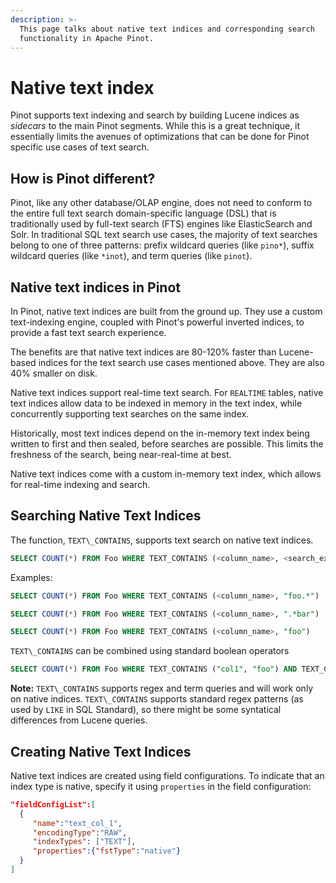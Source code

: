 ```yaml
---
description: >-
  This page talks about native text indices and corresponding search
  functionality in Apache Pinot.
---
```


# Native text index

Pinot supports text indexing and search by building Lucene indices as _sidecars_ to the main Pinot segments. While this is a great technique, it essentially limits the avenues of optimizations that can be done for Pinot specific use cases of text search.

## How is Pinot different?

Pinot, like any other database/OLAP engine, does not need to conform to the entire full text search domain-specific language (DSL) that is traditionally used by full-text search (FTS) engines like ElasticSearch and Solr. In traditional SQL text search use cases, the majority of text searches belong to one of three patterns: prefix wildcard queries (like `pino*`), suffix wildcard queries (like `*inot`), and term queries (like `pinot`).

## Native text indices in Pinot

In Pinot, native text indices are built from the ground up. They use a custom text-indexing engine, coupled with Pinot's powerful inverted indices, to provide a fast text search experience.

The benefits are that native text indices are 80-120% faster than Lucene-based indices for the text search use cases mentioned above. They are also 40% smaller on disk.

Native text indices support real-time text search. For `REALTIME` tables, native text indices allow data to be indexed in memory in the text index, while concurrently supporting text searches on the same index.

Historically, most text indices depend on the in-memory text index being written to first and then sealed, before searches are possible. This limits the freshness of the search, being near-real-time at best.

Native text indices come with a custom in-memory text index, which allows for real-time indexing and search.

## Searching Native Text Indices

The function, `TEXT\_CONTAINS`, supports text search on native text indices.

```sql
SELECT COUNT(*) FROM Foo WHERE TEXT_CONTAINS (<column_name>, <search_expression>)
```

Examples:

```sql
SELECT COUNT(*) FROM Foo WHERE TEXT_CONTAINS (<column_name>, "foo.*")
```

```sql
SELECT COUNT(*) FROM Foo WHERE TEXT_CONTAINS (<column_name>, ".*bar")
```

```sql
SELECT COUNT(*) FROM Foo WHERE TEXT_CONTAINS (<column_name>, "foo")
```

`TEXT\_CONTAINS` can be combined using standard boolean operators

```sql
SELECT COUNT(*) FROM Foo WHERE TEXT_CONTAINS ("col1", "foo") AND TEXT_CONTAINS ("col2", "bar")
```

**Note:** `TEXT\_CONTAINS` supports regex and term queries and will work only on native indices. `TEXT\_CONTAINS` supports standard regex patterns (as used by `LIKE` in SQL Standard), so there might be some syntatical differences from Lucene queries.

## Creating Native Text Indices

Native text indices are created using field configurations. To indicate that an index type is native, specify it using `properties` in the field configuration:

```json
"fieldConfigList":[
  {
     "name":"text_col_1",
     "encodingType":"RAW",
     "indexTypes": ["TEXT"],
     "properties":{"fstType":"native"}
  }
]
```
